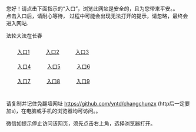 您好！请点击下面指示的“入口”，浏览此网站是安全的，且为您带来平安。。 <br/>
点击入口后，请耐心等待， 过程中可能会出现无法打开的提示，请忽略，最终会进入网站. </br>

法轮大法在长春<br/>
<div style="padding:10px"><a style="margin:20px" target="_blank" href="https://d1ogoabb3edxgi.cloudfront.net/2Qpsp?ojkbyp" id="ccLink1" rel="nofollow">入口1</a> <a target="_blank" style="margin:20px" href="https://d1m7dt6z1vknrl.cloudfront.net/2Qpsp?yftjqdyz" id="ccLink2" rel="nofollow">入口2</a> <a style="margin:20px" target="_blank" href="https://d2j1h9diu1j32f.cloudfront.net/2Qpsp?eckhjray" id="ccLink3" rel="nofollow">入口3</a></div>

<div style="padding:10px" ><a style="margin:20px" target="_blank" href="https://d1ogoabb3edxgi.cloudfront.net/2Qpsp?ojkbyp" id="ccLink4" rel="nofollow">入口4</a> <a style="margin:20px" href="https://d1m7dt6z1vknrl.cloudfront.net/2Qpsp?yftjqdyz" target="_blank" id="ccLink5" rel="nofollow">入口5</a> <a style="margin:20px" href="https://d2j1h9diu1j32f.cloudfront.net/2Qpsp?eckhjray" target="_blank" id="ccLink6" rel="nofollow">入口6</a></div>

<div style="padding:10px"><a style="margin:20px" target="_blank" href="https://d1ogoabb3edxgi.cloudfront.net/2Qpsp?ojkbyp" id="ccLink7" rel="nofollow">入口7</a> <a style="margin:20px" href="https://d1m7dt6z1vknrl.cloudfront.net/2Qpsp?yftjqdyz" target="_blank" id="ccLink8" rel="nofollow">入口8</a> <a style="margin:20px" target="_blank" href="https://d2j1h9diu1j32f.cloudfront.net/2Qpsp?eckhjray" id="ccLink9" rel="nofollow">入口9</a></div>

<br/>



请复制并记住免翻墙网址 https://github.com/yntd/changchunzx (http后一定要加s)，在电脑或手机的浏览器均可访问。。<br/>

微信如提示停止访问该网页，须先点击右上角，选择浏览器打开。
